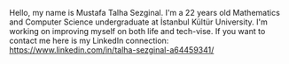 Hello, my name is Mustafa Talha Sezginal. I'm a 22 years old  Mathematics and Computer Science  undergraduate at İstanbul Kültür University. I'm working on improving myself on both life and tech-vise. If you want to contact me here is my LinkedIn connection: https://www.linkedin.com/in/talha-sezginal-a64459341/                                     


<!--
**takihei/takihei** is a ✨ _special_ ✨ repository because its `README.md` (this file) appears on your GitHub profile.

Here are some ideas to get you started:

- 🔭 I’m currently working on ...
- 🌱 I’m currently learning ...
- 👯 I’m looking to collaborate on ...
- 🤔 I’m looking for help with ...
- 💬 Ask me about ...
- 📫 How to reach me: ...
- 😄 Pronouns: ...
- ⚡ Fun fact: ...
-->
